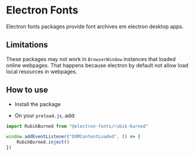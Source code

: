# Electron Fonts

Electron fonts packages provide font archives em electron desktop apps.

## Limitations

These packages may not work in `BrowserWindow` instances that loaded online webpages. That happens because electron by default not allow load local resources in webpages.

## How to use

* Install the package

* On your `preload.js`, add:

```ts
import RubikBurned from "@electron-fonts/rubik-burned"

window.addEventListener("DOMContentLoaded", () => {
    RubikBurned.inject()
})
```
